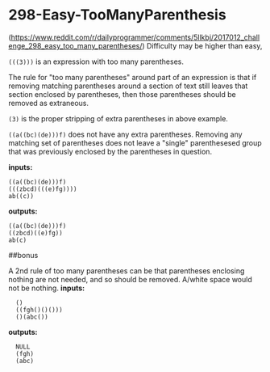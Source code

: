 # 298-Easy-TooManyParenthesis
(https://www.reddit.com/r/dailyprogrammer/comments/5llkbj/2017012_challenge_298_easy_too_many_parentheses/)
Difficulty may be higher than easy,

`(((3)))` is an expression with too many parentheses.

The rule for "too many parentheses" around part of an expression is that if removing matching parentheses around a section of text still leaves that section enclosed by parentheses, then those parentheses should be removed as extraneous.

`(3)` is the proper stripping of extra parentheses in above example.

`((a((bc)(de)))f)` does not have any extra parentheses. Removing any matching set of parentheses does not leave a "single" parenthesesed group that was previously enclosed by the parentheses in question.

**inputs:**
```
((a((bc)(de)))f)  
(((zbcd)(((e)fg))))
ab((c))
```
**outputs:**
```
((a((bc)(de)))f)  
((zbcd)((e)fg))
ab(c)
```
##bonus

A 2nd rule of too many parentheses can be that parentheses enclosing nothing are not needed, and so should be removed. A/white space would not be nothing.
**inputs:**
```
  ()
  ((fgh()()()))
  ()(abc())
```
**outputs:**
```
  NULL
  (fgh)
  (abc)
```
